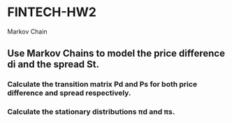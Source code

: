 # FINTECH-HW2
Markov Chain

## Use Markov Chains to model the price difference di and the spread St.

### Calculate the transition matrix Pd and Ps for both price difference and spread respectively.
### Calculate the stationary distributions πd and πs.

